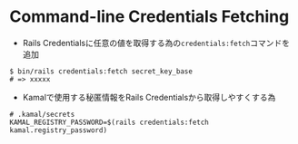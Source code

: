 
# Command-line Credentials Fetching

* Rails Credentialsに任意の値を取得する為の`credentials:fetch`コマンドを追加

```shell
$ bin/rails credentials:fetch secret_key_base
# => xxxxx
```

* Kamalで使用する秘匿情報をRails Credentialsから取得しやすくする為

```
# .kamal/secrets
KAMAL_REGISTRY_PASSWORD=$(rails credentials:fetch kamal.registry_password)
```

